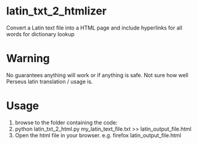 # latin_txt_2_htmlizer
Convert a Latin text file into a HTML page and include hyperlinks for all words for dictionary lookup

# Warning
No guarantees anything will work or if anything is safe. Not sure how well Perseus latin translation / usage is.

# Usage
1. browse to the folder containing the code:
2. python latin_txt_2_html.py my_latin_text_file.txt >> latin_output_file.html
3. Open the html file in your browser. e.g. firefox latin_output_file.html
